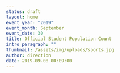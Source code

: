```yaml
---
status: draft
layout: home
event_year: "2019"
event_month: September
event_date: 30
title: Official Student Population Count
intro_paragraph: ""
thumbnail: /assets/img/uploads/sports.jpg
author: direction
date: 2019-09-08 00:09:00
---
```

